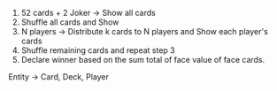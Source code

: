 1. 52 cards + 2 Joker -> Show all cards
2. Shuffle all cards and Show
3. N players -> Distribute k cards to N players and Show each player's cards
4. Shuffle remaining cards and repeat step 3
5. Declare winner based on the sum total of face value of face cards.



Entity -> Card, Deck, Player